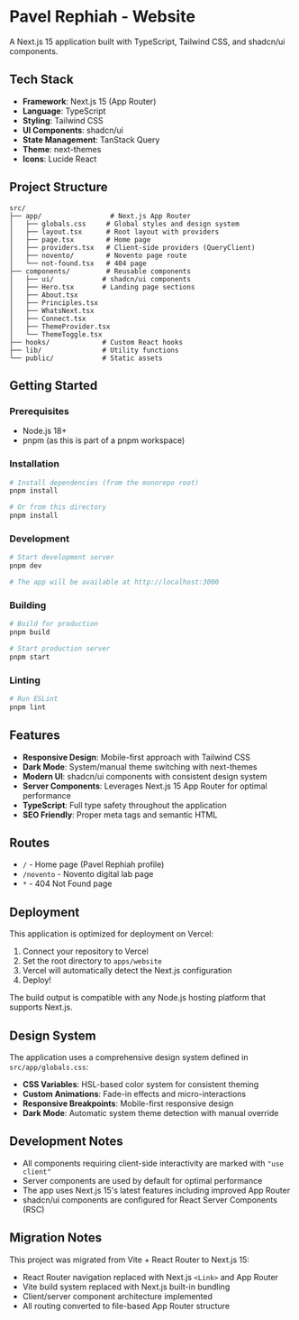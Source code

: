 # Pavel Rephiah - Website

A Next.js 15 application built with TypeScript, Tailwind CSS, and shadcn/ui components.

## Tech Stack

- **Framework**: Next.js 15 (App Router)
- **Language**: TypeScript
- **Styling**: Tailwind CSS
- **UI Components**: shadcn/ui
- **State Management**: TanStack Query
- **Theme**: next-themes
- **Icons**: Lucide React

## Project Structure

```
src/
├── app/                 # Next.js App Router
│   ├── globals.css     # Global styles and design system
│   ├── layout.tsx      # Root layout with providers
│   ├── page.tsx        # Home page
│   ├── providers.tsx   # Client-side providers (QueryClient)
│   ├── novento/        # Novento page route
│   └── not-found.tsx   # 404 page
├── components/         # Reusable components
│   ├── ui/            # shadcn/ui components
│   ├── Hero.tsx       # Landing page sections
│   ├── About.tsx
│   ├── Principles.tsx
│   ├── WhatsNext.tsx
│   ├── Connect.tsx
│   ├── ThemeProvider.tsx
│   └── ThemeToggle.tsx
├── hooks/             # Custom React hooks
├── lib/               # Utility functions
└── public/            # Static assets
```

## Getting Started

### Prerequisites

- Node.js 18+ 
- pnpm (as this is part of a pnpm workspace)

### Installation

```bash
# Install dependencies (from the monorepo root)
pnpm install

# Or from this directory
pnpm install
```

### Development

```bash
# Start development server
pnpm dev

# The app will be available at http://localhost:3000
```

### Building

```bash
# Build for production
pnpm build

# Start production server
pnpm start
```

### Linting

```bash
# Run ESLint
pnpm lint
```

## Features

- **Responsive Design**: Mobile-first approach with Tailwind CSS
- **Dark Mode**: System/manual theme switching with next-themes
- **Modern UI**: shadcn/ui components with consistent design system
- **Server Components**: Leverages Next.js 15 App Router for optimal performance
- **TypeScript**: Full type safety throughout the application
- **SEO Friendly**: Proper meta tags and semantic HTML

## Routes

- `/` - Home page (Pavel Rephiah profile)
- `/novento` - Novento digital lab page
- `*` - 404 Not Found page

## Deployment

This application is optimized for deployment on Vercel:

1. Connect your repository to Vercel
2. Set the root directory to `apps/website`
3. Vercel will automatically detect the Next.js configuration
4. Deploy!

The build output is compatible with any Node.js hosting platform that supports Next.js.

## Design System

The application uses a comprehensive design system defined in `src/app/globals.css`:

- **CSS Variables**: HSL-based color system for consistent theming
- **Custom Animations**: Fade-in effects and micro-interactions
- **Responsive Breakpoints**: Mobile-first responsive design
- **Dark Mode**: Automatic system theme detection with manual override

## Development Notes

- All components requiring client-side interactivity are marked with `"use client"`
- Server components are used by default for optimal performance
- The app uses Next.js 15's latest features including improved App Router
- shadcn/ui components are configured for React Server Components (RSC)

## Migration Notes

This project was migrated from Vite + React Router to Next.js 15:

- React Router navigation replaced with Next.js `<Link>` and App Router
- Vite build system replaced with Next.js built-in bundling
- Client/server component architecture implemented
- All routing converted to file-based App Router structure
